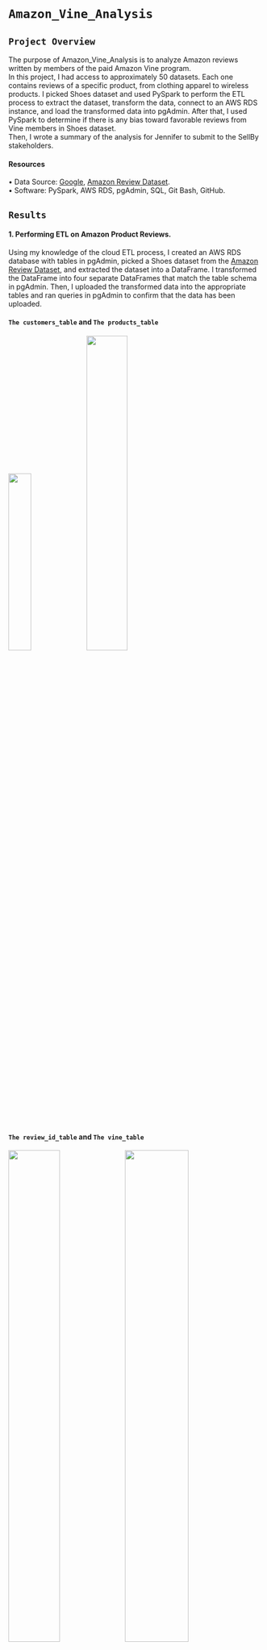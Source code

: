 # `Amazon_Vine_Analysis`

## `Project Overview ` <br/>
The purpose of Amazon_Vine_Analysis is to analyze Amazon reviews written by members of the paid Amazon Vine program. <br/>
In this project, I had  access to approximately 50 datasets. Each one contains reviews of a specific product, from clothing apparel to wireless products. I picked Shoes dataset and used PySpark to perform the ETL process to extract the dataset, transform the data, connect to an AWS RDS instance, and load the transformed data into pgAdmin. After that, I used PySpark to determine if there is any bias toward favorable reviews from Vine members in Shoes dataset. <br/>
Then, I  wrote a summary of the analysis for Jennifer to submit to the SellBy stakeholders. <br/>
#### Resources <br/>
• Data Source: [Google](https://www.google.com/), [Amazon Review Dataset]( https://s3.amazonaws.com/amazon-reviews-pds/tsv/index.txt). <br/> 
•	Software: PySpark, AWS RDS, pgAdmin, SQL, Git Bash, GitHub. <br/>

## `Results ` <br/>

#### 1. Performing ETL on Amazon Product Reviews.
Using my knowledge of the cloud ETL process, I created an AWS RDS database with tables in pgAdmin, picked a Shoes dataset from the [Amazon Review Dataset]( https://s3.amazonaws.com/amazon-reviews-pds/tsv/index.txt), and extracted the dataset into a DataFrame. I transformed the DataFrame into four separate DataFrames that match the table schema in pgAdmin. Then, I uploaded the transformed data into the appropriate tables and ran queries in pgAdmin to confirm that the data has been uploaded. <br/>
#### `The customers_table` and  `The products_table` <br/>

<img src="https://user-images.githubusercontent.com/110998103/204059728-9ac29d3e-b2b5-4d88-a7be-740dd5960e5d.png" width=30% height=30%>   <img src="https://user-images.githubusercontent.com/110998103/204059791-f6f0fb94-e7af-4bbb-a383-a853b3269e75.png" width=40% height=40%>



#### `The review_id_table`  and `The vine_table` <br/>


<img src="https://user-images.githubusercontent.com/110998103/204059845-061729bd-9283-49e1-9dc4-90e810a4d023.png" width=45% height=50%> <img src="https://user-images.githubusercontent.com/110998103/204059803-9b3d41e3-5cf2-46b5-ad52-9cbe5a34ab8c.png" width=50% height=50%>

#### 2. Determining Bias of Vine Reviews. <br/>
Using my knowledge of PySpark, I filtered the data and transformed the DataFrame into two separate DataFrames that retrieve all the rows where a review was written as part of the Vine program (paid) and non-Vine unpaid program.

![image](https://user-images.githubusercontent.com/110998103/204067261-0492ab1c-dce6-44ca-a395-1be3001b21c0.png)



Analysis shows that Shoes dataset doesn’t have any Vine program paid reviews. But there are total 355 unpaid non-Vine program reviews. <br/>
Also there are 90 unpaid 5 stars reviews (25% of the total reviews).

![image](https://user-images.githubusercontent.com/110998103/204067698-7b6a2440-d90e-43c4-89bd-74fb2d5fa2b6.png)


## `Summary ` <br/>
Looking at the numbers above there are not any of 5-star Vine reviews written by members of the paid Amazon Vine program.  This leads me to believe that  there is no bias towards positivity of the paid reviews. br/
In order to draw better conclusions about biases in the Amazon Vine program, I would expand my analysis by adding 4-star reviews as positive reviews. This would increase my sample size and would give me more accurate percentages.

